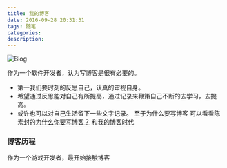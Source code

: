 ```yaml
---
title: 我的博客
date: 2016-09-28 20:31:31
tags: 随笔
categories:
description:
---
```

![Blog](/images/blog.jpg)

作为一个软件开发者，认为写博客是很有必要的。
- 第一我们要时刻的反思自己，认真的审视自身。
- 希望通过反思能对自己有所提高，通过记录来鞭策自己不断的去学习，去提高。
- 或许也可以对自己生活留下一些文字记录。
至于为什么要写博客 可以看看陈素封的[为什么你要写博客？](https://zhuanlan.zhihu.com/p/19743861)
和[我的博客时代](https://zhuanlan.zhihu.com/p/19743255)
<!--more-->

### 博客历程
作为一个游戏开发者，最开始接触博客

